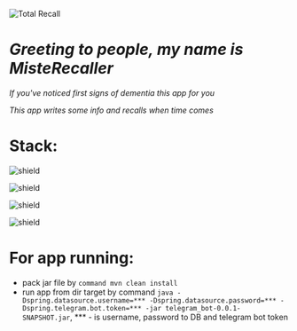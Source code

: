 ![Total Recall](https://mixnews.lv/wp-content/uploads/2022/07/1/2022-07-01-mixnews-fakkhvcilkjx.jpg)
# ***Greeting to people, my name is MisteRecaller***

*If you've noticed first signs of dementia this app for you*

*This app writes some info and recalls when time comes*

# Stack:
![shield](https://img.shields.io/badge/java-red)

![shield](https://img.shields.io/badge/spring-green)

![shield](https://img.shields.io/badge/pengrad-grey)

![shield](https://img.shields.io/badge/postgres-blue)

# For app running:
- pack jar file by ```command mvn clean install```
- run app from dir target by command ```java -Dspring.datasource.username=*** -Dspring.datasource.password=*** -Dspring.telegram.bot.token=*** -jar telegram_bot-0.0.1-SNAPSHOT.jar```, *** - is username, password to DB and telegram bot token
